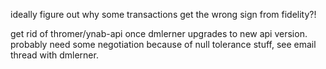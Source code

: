ideally figure out why some transactions get the wrong sign from fidelity?!

get rid of thromer/ynab-api once dmlerner upgrades to new api
version. probably need some negotiation because of null tolerance
stuff, see email thread with dmlerner.

